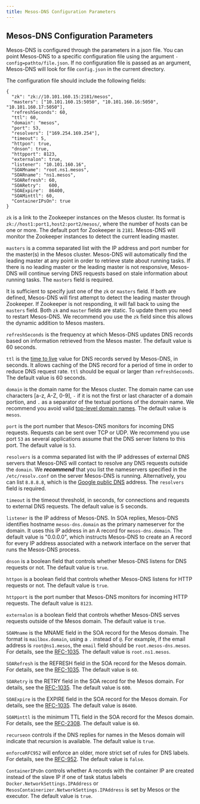 ```yaml
---
title: Mesos-DNS Configuration Parameters
---
```


##  Mesos-DNS Configuration Parameters

Mesos-DNS is configured through the parameters in a json file. You can point Mesos-DNS to a specific configuration file using the argument `-config=pathto/file.json`. If no configuration file is passed as an argument, Mesos-DNS will look for file `config.json` in the current directory. 

The configuration file should include the following fields:

```
{
  "zk": "zk://10.101.160.15:2181/mesos",
  "masters": ["10.101.160.15:5050", "10.101.160.16:5050", "10.101.160.17:5050"],
  "refreshSeconds": 60,
  "ttl": 60,
  "domain": "mesos",
  "port": 53,
  "resolvers": ["169.254.169.254"],
  "timeout": 5, 
  "httpon": true,
  "dnson": true,
  "httpport": 8123,
  "externalon": true,
  "listener": "10.101.160.16",
  "SOAMname": "root.ns1.mesos",
  "SOARname": "ns1.mesos",
  "SOARefresh": 60,
  "SOARetry":   600,
  "SOAExpire":  86400,
  "SOAMinttl": 60,
  "ContainerIPsOn": true
}
```

`zk` is a link to the Zookeeper instances on the Mesos cluster. Its format is `zk://host1:port1,host2:port2/mesos/`, where the number of hosts can be one or more. The default port for Zookeeper is `2181`. Mesos-DNS will monitor the Zookeeper instances to detect the current leading master. 

`masters` is a comma separated list with the IP address and port number for the master(s) in the Mesos cluster. Mesos-DNS will automatically find the leading master at any point in order to retrieve state about running tasks. If there is no leading master or the leading master is not responsive, Mesos-DNS will continue serving DNS requests based on stale information about running tasks. The `masters` field is required. 

It is sufficient to specify just one of the `zk` or `masters` field. If both are defined, Mesos-DNS will first attempt to detect the leading master through Zookeeper. If Zookeeper is not responding, it will fall back to using the `masters` field. Both `zk` and `master` fields are static. To update them you need to restart Mesos-DNS. We recommend you use the `zk` field since this allows the dynamic addition to Mesos masters. 

`refreshSeconds` is the frequency at which Mesos-DNS updates DNS records based on information retrieved from the Mesos master. The default value is 60 seconds. 

`ttl` is the [time to live](http://en.wikipedia.org/wiki/Time_to_live#DNS_records) value for DNS records served by Mesos-DNS, in seconds. It allows caching of the DNS record for a period of time in order to reduce DNS request rate. `ttl` should be equal or larger than `refreshSeconds`. The default value is 60 seconds. 

`domain` is the domain name for the Mesos cluster. The domain name can use characters [a-z, A-Z, 0-9], `-` if it is not the first or last character of a domain portion, and `.` as a separator of the textual portions of the domain name. We recommend you avoid valid [top-level domain names](http://en.wikipedia.org/wiki/List_of_Internet_top-level_domains). The default value is `mesos`.

`port` is the port number that Mesos-DNS monitors for incoming DNS requests. Requests can be sent over TCP or UDP. We recommend you use port `53` as several applications assume that the DNS server listens to this port. The default value is `53`.

`resolvers` is a comma separated list with the IP addresses of external DNS servers that Mesos-DNS will contact to resolve any DNS requests outside the `domain`. We ***recommend*** that you list the nameservers specified in the `/etc/resolv.conf` on the server Mesos-DNS is running. Alternatively, you can list `8.8.8.8`, which is the [Google public DNS](https://developers.google.com/speed/public-dns/) address. The `resolvers` field is required. 
 
`timeout` is the timeout threshold, in seconds, for connections and requests to external DNS requests. The default value is 5 seconds. 

`listener` is the IP address of Mesos-DNS. In SOA replies, Mesos-DNS identifies hostname `mesos-dns.domain` as the primary nameserver for the domain. It uses this IP address in an A record for `mesos-dns.domain`. The default value is "0.0.0.0", which instructs Mesos-DNS to create an A record for every IP address associated with a network interface on the server that runs the Mesos-DNS process. 

`dnson` is a boolean field that controls whether Mesos-DNS listens for DNS requests or not. The default value is `true`. 

`httpon` is a boolean field that controls whether Mesos-DNS listens for HTTP requests or not. The default value is `true`. 

`httpport` is the port number that Mesos-DNS monitors for incoming HTTP requests. The default value is `8123`.

`externalon` is a boolean field that controls whether Mesos-DNS serves requests outside of the Mesos domain. The default value is `true`. 

`SOAMname` is the MNAME field in the SOA record for the Mesos domain. The format is `mailbox.domain`, using a `.` instead of `@`. For example, if the email address is `root@ns1.mesos`, the `email` field should be `root.mesos-dns.mesos`. For details, see the [RFC-1035](http://tools.ietf.org/html/rfc1035#page-18). The default value is `root.ns1.mesos`. 

`SOARefresh` is the REFRESH field in the SOA record for the Mesos domain. For details, see the [RFC-1035](http://tools.ietf.org/html/rfc1035#page-18). The default value is `60`.

`SOARetry` is the RETRY field in the SOA record for the Mesos domain. For details, see the [RFC-1035](http://tools.ietf.org/html/rfc1035#page-18). The default value is `600`.

`SOAExpire` is the EXPIRE field in the SOA record for the Mesos domain. For details, see the [RFC-1035](http://tools.ietf.org/html/rfc1035#page-18). The default value is `86400`.

`SOAMinttl` is the minimum TTL field in the SOA record for the Mesos domain. For details, see the [RFC-2308](https://tools.ietf.org/html/rfc2308). The default value is `60`.

`recurseon` controls if the DNS replies for names in the Mesos domain will indicate that recursion is available. The default value is `true`. 

`enforceRFC952` will enforce an older, more strict set of rules for DNS labels. For details, see the [RFC-952](https://tools.ietf.org/html/rfc952). The default value is `false`.

`ContainerIPsOn` controls whether A records with the container IP are created instead of the slave IP if one of task status labels `Docker.NetworkSettings.IPAddress` or `MesosContainerizer.NetworkSettings.IPAddress` is set by Mesos or the executor.
The default value is `true`.
